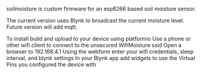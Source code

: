 soilmoisture is custom firmware for an esp8266 based soil moisture sensor.  

The current version uses Blynk to broadcast the current moisture level.  Future version will add mqtt.

To install build and upload to your device using platformio
Use a phone or other wifi client to connect to the unsecured WifiMoisture ssid
Open a browser to 192.168.4.1
Using the webform enter your wifi credentials, sleep interval, and blynk settings
In your Blynk app add widgets to use the Virtual Pins you configured the device with